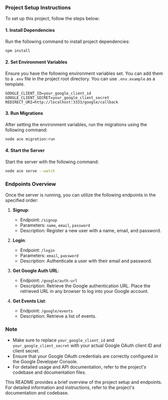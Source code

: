 ### Project Setup Instructions

To set up this project, follow the steps below:

#### 1. Install Dependencies

Run the following command to install project dependencies:

```bash
npm install
```

#### 2. Set Environment Variables

Ensure you have the following environment variables set. You can add them to a `.env` file in the project root directory. You can use `.env.example` as a template.

```dotenv
GOOGLE_CLIENT_ID=your_google_client_id
GOOGLE_CLIENT_SECRET=your_google_client_secret
REDIRECT_URI=http://localhost:3333/google/callback
```

#### 3. Run Migrations

After setting the environment variables, run the migrations using the following command:

```bash
node ace migration:run
```

#### 4. Start the Server

Start the server with the following command:

```bash
node ace serve --watch
```

### Endpoints Overview

Once the server is running, you can utilize the following endpoints in the specified order:

1. **Signup**: 
   - Endpoint: `/signup`
   - Parameters: `name`, `email`, `password`
   - Description: Register a new user with a name, email, and password.

2. **Login**: 
   - Endpoint: `/login`
   - Parameters: `email`, `password`
   - Description: Authenticate a user with their email and password.

3. **Get Google Auth URL**: 
   - Endpoint: `/google/auth-url`
   - Description: Retrieve the Google authentication URL. Place the retrieved URL in any browser to log into your Google account.

4. **Get Events List**: 
   - Endpoint: `/google/events`
   - Description: Retrieve a list of events.

### Note

- Make sure to replace `your_google_client_id` and `your_google_client_secret` with your actual Google OAuth client ID and client secret.
- Ensure that your Google OAuth credentials are correctly configured in the Google Developer Console.
- For detailed usage and API documentation, refer to the project's codebase and documentation files.

This README provides a brief overview of the project setup and endpoints. For detailed information and instructions, refer to the project's documentation and codebase.
